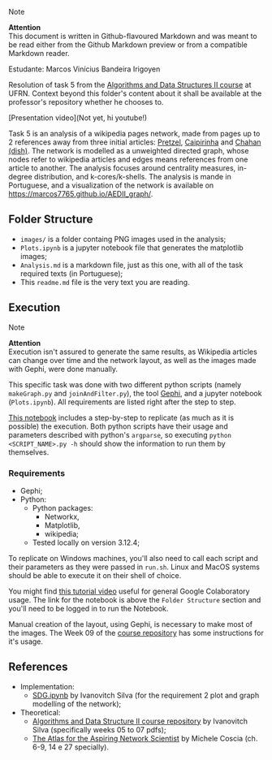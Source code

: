 > [!NOTE] 
> **Attention**  
> This document is written in Github-flavoured Markdown and was meant to be read either from the Github Markdown preview or from a compatible Markdown reader.

Estudante: Marcos Vinícius Bandeira Irigoyen

Resolution of task 5 from the [Algorithms and Data Structures II course](https://github.com/ivanovitchm/datastructure) at UFRN. Context beyond this folder's content about it shall be available at the professor's repository whether he chooses to.

[Presentation video](Not yet, hi youtube!)

Task 5 is an analysis of a wikipedia pages network, made from pages up to 2 references away from three initial articles: [Pretzel](https://en.wikipedia.org/wiki/Pretzel), [Caipirinha](https://en.wikipedia.org/wiki/Caipirinha) and [Chahan (dish)](https://en.wikipedia.org/wiki/Chahan_(dish)). The network is modelled as a unweighted directed graph, whose nodes refer to wikipedia articles and edges means references from one article to another. The analysis focuses around centrality measures, in-degree distribution, and k-cores/k-shells. The analysis is mande in Portuguese, and a visualization of the network is available on https://marcos7765.github.io/AEDII_graph/.

## Folder Structure
- `images/` is a folder containg PNG images used in the analysis;
- `Plots.ipynb` is a jupyter notebook file that generates the matplotlib images;
- `Analysis.md` is a markdown file, just as this one, with all of the task required texts (in Portuguese);
- This `readme.md` file is the very text you are reading.

## Execution
> [!NOTE] 
> **Attention**  
> Execution isn't assured to generate the same results, as Wikipedia articles can change over time and the network layout, as well as the images made with Gephi, were done manually.

This specific task was done with two different python scripts (namely `makeGraph.py` and `joinAndFilter.py`), the tool [Gephi](https://gephi.org/), and a jupyter notebook (`Plots.ipynb`). All requirements are listed right after the step to step.

[This notebook]() includes a step-by-step to replicate (as much as it is possible) the execution. Both python scripts have their usage and parameters described with python's `argparse`, so executing `python <SCRIPT_NAME>.py -h` should show the information to run them by themselves.

### Requirements
- Gephi;
- Python:
  - Python packages:
       - Networkx,
       - Matplotlib,
       - wikipedia;
  - Tested locally on version 3.12.4;

To replicate on Windows machines, you'll also need to call each script and their parameters as they were passed in `run.sh`. Linux and MacOS systems should be able to execute it on their shell of choice.

You might find [this tutorial video](https://youtu.be/RLYoEyIHL6A) useful for general Google Colaboratory usage. The link for the notebook is above the `Folder Structure` section and you'll need to be logged in to run the Notebook.

Manual creation of the layout, using Gephi, is necessary to make most of the images. The Week 09 of the [course repository](https://github.com/ivanovitchm/datastructure/tree/main) has some instructions for it's usage.

## References
- Implementation:
    - [SDG.ipynb](https://github.com/ivanovitchm/datastructure/blob/main/lessons/week_06/SDG.ipynb) by Ivanovitch Silva (for the requirement 2 plot and graph modelling of the network);
- Theoretical:
    - [Algorithms and Data Structure II course repository](https://github.com/ivanovitchm/datastructure/tree/main) by Ivanovitch Silva (specifically weeks 05 to 07 pdfs);
    - [The Atlas for the Aspiring Network Scientist](https://www.networkatlas.eu/) by Michele Coscia (ch. 6-9, 14 e 27 specially).